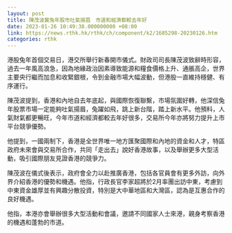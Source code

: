 ```yaml
---
layout: post
title: 陳茂波冀兔年股市吐氣揚眉　市道和經濟都較去年好
date: 2023-01-26 10:49:38.000000000 +08:00
link: https://news.rthk.hk/rthk/ch/component/k2/1685298-20230126.htm
categories: rthk
---
```


港股兔年首個交易日，港交所舉行新春開市儀式。財政司司長陳茂波致辭時形容，過去一年風高浪急，因為地緣政治因素導致能源和糧食價格上升、通脹高企，世界主要央行繼而加息和收緊銀根，令到金融市場大幅波動，但港股一直維持穩健、有序運行。

陳茂波提到，香港和內地自去年底起，與國際恢復聯繫，市場氛圍好轉，他深信兔年股票市場一定能夠吐氣揚眉，兔躍如飛，跳上新台階，踏上新水平。他預料，人氣財氣都更暢旺，今年市道和經濟都較去年好很多，交易所今年亦將努力提升上市平台競爭優勢。

他提到，一國兩制下，香港是全世界唯一地方匯聚國際和內地的資金和人才，特區政府未來會與交易所合作，共同「走出去」說好香港故事，以及舉辦更多大型活動，吸引國際朋友見證香港的競爭力。

陳茂波在儀式後表示，政府會全力以赴推廣香港，包括各官員會有更多外訪，向外界介紹香港的優勢和機遇。他指，行政長官李家超將於2月率團出訪中東，考慮到中東資金雄厚並有興趣分散投資，特別是大中華地區和大灣區，認為是互惠合作的良好機遇。

他指，本港亦會舉辦很多大型活動和會議，邀請不同國家人士來港，親身考察香港的機遇和蓬勃的市道。

